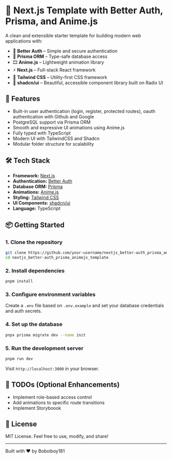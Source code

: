 # 🧩 Next.js Template with Better Auth, Prisma, and Anime.js

A clean and extensible starter template for building modern web applications with:

- 🔐 **Better Auth** – Simple and secure authentication
- 🧬 **Prisma ORM** – Type-safe database access
- 🎞️ **Anime.js** – Lightweight animation library
- ⚡ **Next.js** – Full-stack React framework
- 🎨 **Tailwind CSS** – Utility-first CSS framework
- 🧱 **shadcn/ui** – Beautiful, accessible component library built on Radix UI

## 🚀 Features

- Built-in user authentication (login, register, protected routes), oauth authentication with Github and Google
- PostgreSQL support via Prisma ORM
- Smooth and expressive UI animations using Anime.js
- Fully typed with TypeScript
- Modern UI with TailwindCSS and Shadcn
- Modular folder structure for scalability

## 🛠️ Tech Stack

- **Framework:** [Next.js](https://nextjs.org/)
- **Authentication:** [Better Auth](https://github.com/BetterTyped/better-auth)
- **Database ORM:** [Prisma](https://www.prisma.io/)
- **Animations:** [Anime.js](https://animejs.com/)
- **Styling:** [Tailwind CSS](https://tailwindcss.com/)
- **UI Components:** [shadcn/ui](https://ui.shadcn.com/)
- **Language:** TypeScript

## 📦 Getting Started

### 1. Clone the repository

```bash
git clone https://github.com/your-username/nextjs_better-auth_prisma_animejs_template.git
cd nextjs_better-auth_prisma_animejs_template
````

### 2. Install dependencies

```bash
pnpm install
```

### 3. Configure environment variables

Create a `.env` file based on `.env.example` and set your database credentials and auth secrets.

### 4. Set up the database

```bash
pnpx prisma migrate dev --name init
```

### 5. Run the development server

```bash
pnpm run dev
```

Visit `http://localhost:3000` in your browser.

## 🧪 TODOs (Optional Enhancements)

* Implement role-based access control
* Add animations to specific route transitions
* Implement Storyboook

## 📄 License

MIT License. Feel free to use, modify, and share!

---

Built with ❤️ by Boboiboy181
